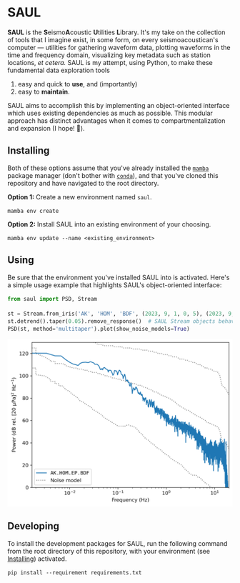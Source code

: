 # SAUL

**SAUL** is the **S**eismo**A**coustic **U**tilities **L**ibrary. It's my take on the
collection of tools that I imagine exist, in some form, on every seismoacoustican's
computer — utilities for gathering waveform data, plotting waveforms in the time and
frequency domain, visualizing key metadata such as station locations, _et cetera._ SAUL
is my attempt, using Python, to make these fundamental data exploration tools

1. easy and quick to **use**, and (importantly)
2. easy to **maintain**.

SAUL aims to accomplish this by implementing an object-oriented interface which uses
existing dependencies as much as possible. This modular approach has distinct advantages
when it comes to compartmentalization and expansion (I hope! 🤞).

## Installing

Both of these options assume that you've already installed the
[`mamba`](https://mamba.readthedocs.io/en/latest/) package manager (don't bother with
[`conda`](https://docs.conda.io/en/latest/)), and that you've cloned this repository and
have navigated to the root directory.

**Option 1:** Create a new environment named `saul`.
```
mamba env create
```

**Option 2:** Install SAUL into an existing environment of your choosing.
```
mamba env update --name <existing_environment>
```

## Using

Be sure that the environment you've installed SAUL into is activated. Here's a simple
usage example that highlights SAUL's object-oriented interface:
```python
from saul import PSD, Stream

st = Stream.from_iris('AK', 'HOM', 'BDF', (2023, 9, 1, 0, 5), (2023, 9, 1, 0, 15))
st.detrend().taper(0.05).remove_response()  # SAUL Stream objects behave like ObsPy's
PSD(st, method='multitaper').plot(show_noise_models=True)
```
<img src="psd_example.png" width=550>

## Developing

To install the development packages for SAUL, run the following command from the root
directory of this repository, with your environment (see [Installing](#installing))
activated.
```
pip install --requirement requirements.txt
```
